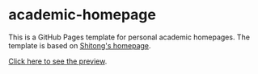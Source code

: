# academic-homepage

This is a GitHub Pages template for personal academic homepages. The template is based on [Shitong's homepage](https://luost.me).

[Click here to see the preview](https://luost.me/academic-homepage/).
